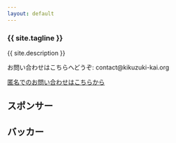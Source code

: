 ```yaml
---
layout: default
---
```

<article class="home" role="article">
    <section class="landing" role="document">
<h1>{{ site.tagline }}</h1>
<p>{{ site.description }}</p>
<p>お問い合わせはこちらへどうぞ: contact@kikuzuki<span class="obfuscate">-</span>kai.org</p>
<a href="{{site.url}}/docs/contact.html">匿名でのお問い合わせはこちらから</a>
    </section>
    <section class="backers" role="document">
        <div class="opencollective">
<h2>スポンサー</h2>
<object type="image/svg+xml" data="https://opencollective.com/kikuzukikai/tiers/sponsor.svg"></object>
<h2>バッカー</h2>
<object type="image/svg+xml" data="https://opencollective.com/kikuzukikai/tiers/backer.svg"></object>
        </div>
    </section>
</article>
